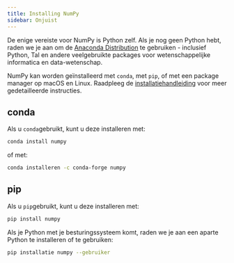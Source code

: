 ```yaml
---
title: Installing NumPy
sidebar: Onjuist
---
```


De enige vereiste voor NumPy is Python zelf. Als je nog geen Python hebt, raden we je aan om de [Anaconda Distribution](https://www.anaconda.com/distribution) te gebruiken - inclusief Python, Tal en andere veelgebruikte packages voor wetenschappelijke informatica en data-wetenschap.

NumPy kan worden geïnstalleerd met `conda`, met `pip`, of met een package manager op macOS en Linux. Raadpleeg de [installatiehandleiding](to_be_added_to_the_docs) voor meer gedetailleerde instructies.

## conda

Als u `conda`gebruikt, kunt u deze installeren met:

```bash
conda install numpy
```

of met:

```bash
conda installeren -c conda-forge numpy
```

## pip

Als u `pip`gebruikt, kunt u deze installeren met:

```bash
pip install numpy
```

Als je Python met je besturingssysteem komt, raden we je aan een aparte Python te installeren of te gebruiken:

```bash
pip installatie numpy --gebruiker
```
